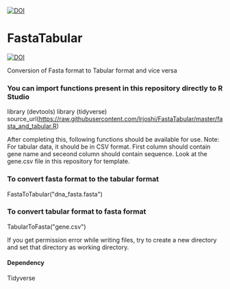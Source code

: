 [![DOI](https://zenodo.org/badge/201711102.svg)](https://zenodo.org/badge/latestdoi/201711102)

# FastaTabular   

<a href="https://zenodo.org/badge/latestdoi/201711102"><img src="https://zenodo.org/badge/201711102.svg" alt="DOI"></a>

Conversion of Fasta format to Tabular format and vice versa 

### You can import functions present in this repository directly to R Studio
library (devtools)
library (tidyverse)
source_url(https://raw.githubusercontent.com/lrjoshi/FastaTabular/master/fasta_and_tabular.R)

After completing this, following functions should be available for use. 
Note: For tabular data, it should be in CSV format. First column should contain gene name and seceond column should contain sequence. Look at the gene.csv file in this repository for template. 

### To convert fasta format to the tabular format
FastaToTabular("dna_fasta.fasta")


### To convert tabular format to fasta format 
TabularToFasta("gene.csv")

If you get permission error while writing files, try to create a new directory and set that directory as working directory.


#### Dependency 
Tidyverse
